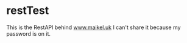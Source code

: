 # restTest
This is the RestAPI behind www.maikel.uk
I can't share it because my password is on it. 

